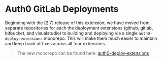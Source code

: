 # Auth0 GitLab Deployments

Beginning with the [2.7] release of this extension, we have moved from separate repositories for each the deployment extensions (github, gitlab, bitbucket, and visualstudio) to building and deploying via a single `auth0-deploy-extensions` monorepo. This will make them much easier to maintain and keep track of fixes across all four extensions.
> The new monorepo can be found here: [auth0-deploy-extensions](https://github.com/auth0-extensions/auth0-deploy-extensions)
